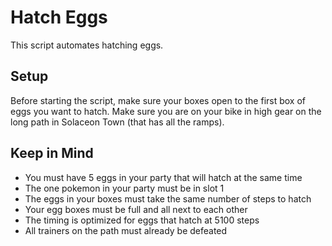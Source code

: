 # Hatch Eggs

This script automates hatching eggs.

## Setup

Before starting the script, make sure your boxes open to the first box of eggs you want to hatch. Make sure you are on your bike in high gear on the long path in Solaceon Town (that has all the ramps).

## Keep in Mind

* You must have 5 eggs in your party that will hatch at the same time
* The one pokemon in your party must be in slot 1
* The eggs in your boxes must take the same number of steps to hatch
* Your egg boxes must be full and all next to each other
* The timing is optimized for eggs that hatch at 5100 steps
* All trainers on the path must already be defeated
